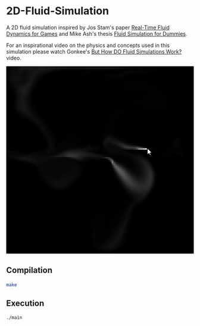 # 2D-Fluid-Simulation

A 2D fluid simulation inspired by Jos Stam's paper [Real-Time Fluid Dynamics for Games](http://graphics.cs.cmu.edu/nsp/course/15-464/Fall09/papers/StamFluidforGames.pdf) and Mike Ash's thesis [Fluid Simulation for Dummies](https://mikeash.com/pyblog/fluid-simulation-for-dummies.html).

For an inspirational video on the physics and concepts used in this simulation please watch Gonkee's [But How DO Fluid Simulations Work?](https://www.youtube.com/watch?v=qsYE1wMEMPA) video.

![](2D-Fluid-Simulation-Demo.gif)

## Compilation
```bash
make
```

## Execution
```bash
./main
```
